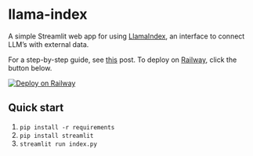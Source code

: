 # llama-index

A simple Streamlit web app for using [LlamaIndex](https://github.com/jerryjliu/llama_index), an interface to connect LLM’s with external data.

For a step-by-step guide, see [this](https://alphasec.io/query-your-own-documents-with-llamaindex-and-langchain/) post. To deploy on [Railway](https://railway.app/?referralCode=alphasec), click the button below.

[![Deploy on Railway](https://railway.app/button.svg)](https://railway.app/new/template/GpZ0J4?referralCode=alphasec)

## Quick start

1. `pip install -r requirements`
1. `pip install streamlit`
1. `streamlit run index.py`
